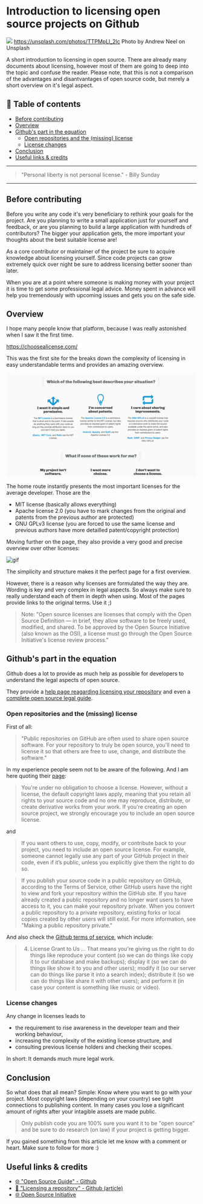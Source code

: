 # Introduction to licensing open source projects on Github

[<img src="https://images.unsplash.com/photo-1467664631004-58beab1ece0d?dpr=2&auto=format&fit=crop&w=767&h=511&q=80&cs=tinysrgb&crop=">](https://unsplash.com/photos/TTPMpLl_2lcA) https://unsplash.com/photos/TTPMpLl_2lc Photo by Andrew Neel on Unsplash


A short introduction to licensing in open source. There are already many documents about licensing, however most of them are going to deep into the topic and confuse the reader. 
Please note, that this is not a comparison of the advantages and disantvantages of open source code, but merely a short overview on it's legal aspect.


## 📄 Table of contents

- [Before contributing](#before-contributing)
- [Overview](#overview)
- [Github's part in the equation](#githubs-part-in-the-equation)
  - [Open repositories and the (missing) license](#open-repositories-and-the-missing-license)
  - [License changes](#license-changes)
- [Conclusion](#conclusion)
- [Useful links & credits](#useful-links--credits)


---

>"Personal liberty is not personal license." - Billy Sunday

---


## Before contributing

Before you write any code it's very beneficiary to rethink your goals for the project. Are you planning to write a small application just for yourself and feedback, or are you planning to build a large application with hundreds of contributors?
The bigger your application gets, the more important your thoughts about the best suitable license are!

As a core contributor or maintainer of the project be sure to acquire knowledge about licensing yourself. Since code projects can grow extremely quick over night be sure to address licensing better sooner than later.

When you are at a point where someone is making money with your project it is time to get some professional legal advice. Money spent in advance will help you tremendously with upcoming issues and gets you on the safe side.


## Overview

I hope many people know that platform, because I was really astonished when I saw it the first time. 

https://choosealicense.com/

This was the first site for the breaks down the complexity of licensing in easy understandable terms and provides an amazing overview.

<img src="../assets/LICENSE/choosealicense.png" alt="screenshot"/>

The home route instantly presents the most important licenses for the average developer. Those are the 

- MIT license (basically allows everything)
- Apache license 2.0 (you have to mark changes from the original and patents from the previous author are protected)
- GNU GPLv3 license (you are forced to use the same license and previous authors have more detailled patent/copyright protection)

Moving further on the page, they also provide a very good and precise overview over other licenses:

<img src="http://g.recordit.co/uXcCl0d4k4.gif" alt="gif"/>

The simplicity and structure makes it the perfect page for a first overview. 

However, there is a reason why licenses are formulated the way they are. Wording is key and very complex in legal aspects. So always make sure to really understand each of them in depth when using. Most of the pages provide links to the original terms. Use it ;)

>Note: "Open source licenses are licenses that comply with the Open Source Definition — in brief, they allow software to be freely used, modified, and shared. To be approved by the Open Source Initiative (also known as the OSI), a license must go through the Open Source Initiative's license review process."

## Github's part in the equation

Github does a lot to provide as much help as possible for developers to understand the legal aspects of open source.

They provide a [help page reagarding licensing your repository](https://help.github.com/articles/licensing-a-repository/) and even a [complete open source legal guide](https://opensource.guide/legal/).

### Open repositories and the (missing) license

First of all: 
>"Public repositories on GitHub are often used to share open source software. For your repository to truly be open source, you'll need to license it so that others are free to use, change, and distribute the software."

In my experience people seem not to be aware of the following. And I am here quoting their [page](https://help.github.com/articles/licensing-a-repository/):

>You're under no obligation to choose a license. However, without a license, the default copyright laws apply, meaning that you retain all rights to your source code and no one may reproduce, distribute, or create derivative works from your work. If you're creating an open source project, we strongly encourage you to include an open source license.

and

>If you want others to use, copy, modify, or contribute back to your project, you need to include an open source license. For example, someone cannot legally use any part of your GitHub project in their code, even if it’s public, unless you explicitly give them the right to do so.

>If you publish your source code in a public repository on GitHub, according to the Terms of Service, other GitHub users have the right to view and fork your repository within the GitHub site. If you have already created a public repository and no longer want users to have access to it, you can make your repository private. When you convert a public repository to a private repository, existing forks or local copies created by other users will still exist. For more information, see "Making a public repository private."

And also check the [Github terms of service](https://help.github.com/articles/github-terms-of-service/), which include:

>4. License Grant to Us ... That means you're giving us the right to do things like reproduce your content (so we can do things like copy it to our database and make backups); display it (so we can do things like show it to you and other users); modify it (so our server can do things like parse it into a search index); distribute it (so we can do things like share it with other users); and perform it (in case your content is something like music or video).

### License changes

Any change in licenses leads to 
- the requirement to rise awareness in the developer team and their working behaviour,
- increasing the complexity of the existing license structure, and
- consulting previous license holders and checking their scopes. 

In short: It demands much mure legal work. 


## Conclusion

So what does that all mean?
Simple: Know where you want to go with your project. Most copyright laws (depending on your country) see tight connections to publishing content. In many cases you lose a significant amount of rights after your intagible assets are made public. 

> Only publish code you are 100% sure you want it to be "open source" and be sure to do research (on law) if your project is getting bigger.

If you gained something from this article let me know with a comment or heart. Make sure to follow for more :)


## Useful links & credits
- [🌐 "Open Source Guide" - Github](https://opensource.guide/legal/)
- [📄 "Licensing a repository" - Github (article)](https://help.github.com/articles/licensing-a-repository/)
- [🌐 Open Source Initiative](https://opensource.org/licenses)

<!-- Written by Daniel Deutsch (deudan1010@gmail.com) -->
